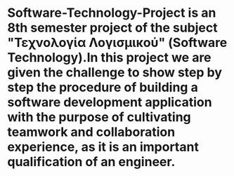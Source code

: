 # Software-Technology-Project is an 8th semester project of the subject "Τεχνολογία Λογισμικού" (Software Technology).In this project we are given the challenge to show step by step the procedure of building a software development application with the purpose of cultivating teamwork and collaboration experience, as it is an important qualification of an engineer.
